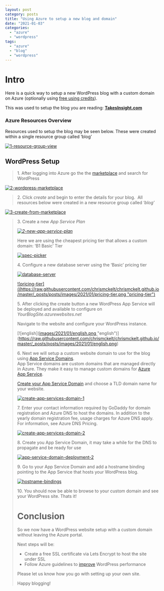 ```yaml
---
layout: post
category: posts
title: "Using Azure to setup a new blog and domain"
date: "2021-01-03"
categories: 
  - "azure"
  - "wordpress"
tags: 
  - "azure"
  - "blog"
  - "wordpress"
---
```


# Intro

Here is a quick way to setup a new WordPress blog with a custom domain on Azure (optionally using [free using credits](https://azure.microsoft.com/en-au/free)).

This was used to setup the blog you are reading: [**TakesInsight.com**](http://TakesInsight.com)

### Azure Resources Overview

Resources used to setup the blog may be seen below. These were created within a single resource group called ‘blog’

[![1-resource-group-view]([images/1-resource-group-view_thumb.png](https://raw.githubusercontent.com/chrismckelt/chrismckelt.github.io/master/_posts/posts/images/2021/01/1-resource-group-view.png) "1-resource-group-view")](https://raw.githubusercontent.com/chrismckelt/chrismckelt.github.io/master/_posts/posts/images/2021/01/1-resource-group-view.png)

## WordPress Setup

> 1\. After logging into Azure go the the [marketplace](https://portal.azure.com/?quickstart=true) and search for WordPress

[![2-wordpress-marketplace]([images/2021/01/2-wordpress-marketplace.png](https://raw.githubusercontent.com/chrismckelt/chrismckelt.github.io/master/_posts/posts/images/2021/01/2-wordpress-marketplace.png) "2-wordpress-marketplace")](https://raw.githubusercontent.com/chrismckelt/chrismckelt.github.io/master/_posts/posts/images/2021/01/2-wordpress-marketplace.png)

> 2\. Click _create_ and begin to enter the details for your blog.  All resources below were created in a new resource group called ‘_blog’_

[![3-create-from-marketplace]([images/2021/01/3-create-from-marketplace.png](https://raw.githubusercontent.com/chrismckelt/chrismckelt.github.io/master/_posts/posts/images/2021/01/3-create-from-marketplace.png) "3-create-from-marketplace")](https://raw.githubusercontent.com/chrismckelt/chrismckelt.github.io/master/_posts/posts/images/2021/01/3-create-from-marketplace.png)

> 3\. Create a new _App Service Plan_
> 
> _[![2-new-app-service-plan]([images/2021/01/2-new-app-service-plan.png](https://raw.githubusercontent.com/chrismckelt/chrismckelt.github.io/master/_posts/posts/images/2021/01/2-new-app-service-plan.png) "2-new-app-service-plan")](https://raw.githubusercontent.com/chrismckelt/chrismckelt.github.io/master/_posts/posts/images/2021/01/2-new-app-service-plan.png)_
> 
> Here we are using the cheapest pricing tier that allows a custom domain: ‘B1 Basic’ Tier
> 
> [![spec-picker]([images/2021/01/spec-picker.png](https://raw.githubusercontent.com/chrismckelt/chrismckelt.github.io/master/_posts/posts/images/2021/01/spec-picker.png) "spec-picker")](https://raw.githubusercontent.com/chrismckelt/chrismckelt.github.io/master/_posts/posts/images/2021/01/spec-picker.png)
> 
> 4\. Configure a new database server using the ‘Basic’ pricing tier
> 
> [![database-server]([images/2021/01/database-server.png](https://raw.githubusercontent.com/chrismckelt/chrismckelt.github.io/master/_posts/posts/images/2021/01/database-server.png) "database-server")](https://raw.githubusercontent.com/chrismckelt/chrismckelt.github.io/master/_posts/posts/images/2021/01/database-server.png)
> 
> [![pricing-tier]((https://raw.githubusercontent.com/chrismckelt/chrismckelt.github.io/master/_posts/posts/images/2021/01/pricing-tier.png "pricing-tier")](https://raw.githubusercontent.com/chrismckelt/chrismckelt.github.io/master/_posts/posts/images/2021/01/pricing-tier.png)
> 
> 5\. After clicking the create button a new WordPress App Service will be deployed and available to configure on _YourBlogSite.azurewebsites.net_
> 
> Navigate to the website and configure your WordPress instance.
> 
> [![english]([images/2021/01/english.png ](https://raw.githubusercontent.com/chrismckelt/chrismckelt.github.io/master/_posts/posts/images/2021/01/english.png)"english")](https://raw.githubusercontent.com/chrismckelt/chrismckelt.github.io/master/_posts/posts/images/2021/01/english.png)
> 
> 6\. Next we will setup a custom website domain to use for the blog using [App Service Domains](https://docs.microsoft.com/en-us/azure/app-service/manage-custom-dns-buy-domain).  
> App Service domains are custom domains that are managed directly in Azure. They make it easy to manage custom domains for [Azure App Service](https://docs.microsoft.com/en-us/azure/app-service/overview).
> 
> [Create your App Service Domain](https://portal.azure.com/?quickstart=true#create/Microsoft.Domain) and choose a TLD domain name for your website.
> 
> [![create-app-services-domain-1]([[images/2021/01/create-app-services-domain-1.png](https://raw.githubusercontent.com/chrismckelt/chrismckelt.github.io/master/_posts/posts/images/2021/01/create-app-services-domain-1.png)](https://raw.githubusercontent.com/chrismckelt/chrismckelt.github.io/master/_posts/posts/images/2021/01/create-app-services-domain-1.png) "create-app-services-domain-1")](https://raw.githubusercontent.com/chrismckelt/chrismckelt.github.io/master/_posts/posts/images/2021/01/create-app-services-domain-1.png)
> 
> 7\. Enter your contact information required by GoDaddy for domain registration and Azure DNS to host the domains. In addition to the yearly domain registration fee, usage charges for Azure DNS apply. For information, see Azure DNS Pricing.
> 
> [![create-app-services-domain-2]([images/2021/01/create-app-services-domain-2.png](https://raw.githubusercontent.com/chrismckelt/chrismckelt.github.io/master/_posts/posts/images/2021/01/create-app-services-domain-2.png) "create-app-services-domain-2")](https://raw.githubusercontent.com/chrismckelt/chrismckelt.github.io/master/_posts/posts/images/2021/01/create-app-services-domain-2.png)
> 
> 8\. Create you App Service Domain, it may take a while for the DNS to propagate and be ready for use
> 
> [![app-service-domain-deployment-2]([images/2021/01/app-service-domain-deployment-2.png](https://raw.githubusercontent.com/chrismckelt/chrismckelt.github.io/master/_posts/posts/images/2021/01/app-service-domain-deployment-2.png) "app-service-domain-deployment-2")](https://raw.githubusercontent.com/chrismckelt/chrismckelt.github.io/master/_posts/posts/images/2021/01/app-service-domain-deployment-2.png)
> 
> 9\. Go to your App Service Domain and add a hostname binding pointing to the App Service that hosts your WordPress blog.
> 
> [![hostname-bindings]([images/2021/01/hostname-bindings.png](https://raw.githubusercontent.com/chrismckelt/chrismckelt.github.io/master/_posts/posts/images/2021/01/hostname-bindings.png) "hostname-bindings")](https://raw.githubusercontent.com/chrismckelt/chrismckelt.github.io/master/_posts/posts/images/2021/01/hostname-bindings.png)
> 
> 10\. You should now be able to browse to your custom domain and see your WordPress site. Thats it!
> 
> # Conclusion
> 
> So we now have a WordPress website setup with a custom domain without leaving the Azure portal.
> 
> Next steps will be:
> 
> - Create a free SSL certificate via Lets Encrypt to host the site under SSL
> - Follow Azure guidelines to [improve](https://techcommunity.microsoft.com/t5/azure-database-for-mysql/improving-your-wordpress-workloa-performance-on-azure-database/ba-p/1418717) WordPress performance
> 
> Please let us know how you go with setting up your own site.
> 
> Happy blogging!
